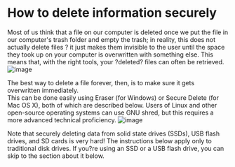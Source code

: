 [Title]: # (Cómo borrar la información de forma segura)
[Difficulty]: # (Principiante)
[Order]: # (0)

# How to delete information securely

Most of us think that a file on our computer is deleted once we put the file in our computer's trash folder and empty the trash; in reality, this does not actually delete files ? it just makes them invisible to the user until the space they took up on your computer is overwritten with something else. This means that, with the right tools, your ?deleted? files can often be retrieved.
![image](deleting1.png)

The best way to delete a file forever, then, is to make sure it gets overwritten immediately.  
This can be done easily using Eraser (for Windows) or Secure Delete (for Mac OS X), both of which are described below. Users of Linux and other open-source operating systems can use GNU shred, but this requires a more advanced technical proficiency.
![image](deleting2.png)

Note that securely deleting data from solid state drives (SSDs), USB flash drives, and SD cards is very hard! The instructions below apply only to traditional disk drives. If you?re using an SSD or a USB flash drive, you can skip to the section about it below.